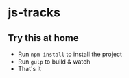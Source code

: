js-tracks
=========

## Try this at home

- Run `npm install` to install the project
- Run `gulp` to build & watch
- That's it
